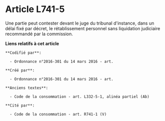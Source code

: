 # Article L741-5

Une partie peut contester devant le juge du tribunal d'instance, dans un délai fixé par décret, le rétablissement personnel
sans liquidation judiciaire recommandé par la commission.

**Liens relatifs à cet article**

	**Codifié par**:

	  - Ordonnance n°2016-301 du 14 mars 2016 - art.

	**Créé par**:

	  - Ordonnance n°2016-301 du 14 mars 2016 - art.

	**Anciens textes**:

	  - Code de la consommation - art. L332-5-1, alinéa partiel (Ab)

	**Cité par**:

	  - Code de la consommation - art. R741-1 (V)

